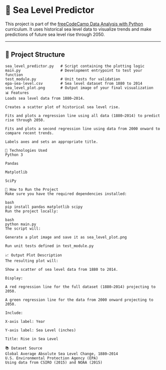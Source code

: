 # 🌊 Sea Level Predictor

This project is part of the [freeCodeCamp Data Analysis with Python](https://www.freecodecamp.org/learn/data-analysis-with-python/) curriculum. It uses historical sea level data to visualize trends and make predictions of future sea level rise through 2050.

---

## 📂 Project Structure

```text
sea_level_predictor.py   # Script containing the plotting logic  
main.py                  # Development entrypoint to test your function  
test_module.py           # Unit tests for validation  
epa-sea-level.csv        # Sea level dataset from 1880 to 2014  
sea_level_plot.png       # Output image of your final visualization  
📊 Features
Loads sea level data from 1880–2014.

Creates a scatter plot of historical sea level rise.

Fits and plots a regression line using all data (1880–2014) to predict rise through 2050.

Fits and plots a second regression line using data from 2000 onward to compare recent trends.

Labels axes and sets an appropriate title.

🧪 Technologies Used
Python 3

Pandas

Matplotlib

SciPy

🚀 How to Run the Project
Make sure you have the required dependencies installed:

bash
pip install pandas matplotlib scipy
Run the project locally:

bash
python main.py
The script will:

Generate a plot image and save it as sea_level_plot.png

Run unit tests defined in test_module.py

📈 Output Plot Description
The resulting plot will:

Show a scatter of sea level data from 1880 to 2014.

Display:

A red regression line for the full dataset (1880–2014) projecting to 2050.

A green regression line for the data from 2000 onward projecting to 2050.

Include:

X-axis label: Year

Y-axis label: Sea Level (inches)

Title: Rise in Sea Level

📚 Dataset Source
Global Average Absolute Sea Level Change, 1880–2014
U.S. Environmental Protection Agency (EPA)
Using data from CSIRO (2015) and NOAA (2015)

